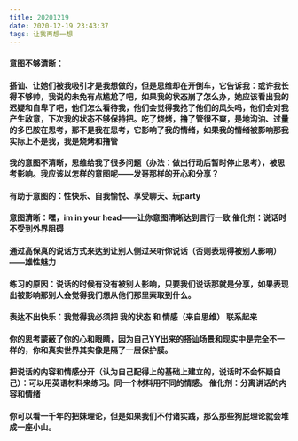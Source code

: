```yaml
---
title: 20201219
date: 2020-12-19 23:43:37
tags: 让我再想一想
---
```

#### 意图不够清晰：
#### 搭讪、让她们被我吸引才是我想做的，但是思维却在开倒车，它告诉我：或许我长得不够帅，我说的未免有点尴尬了吧，如果我的状态崩了怎么办，她应该看出我的迟疑和自卑了吧，他们怎么看待我，他们会觉得我抢了他们的风头吗，他们会对我产生敌意，下次我的状态不够保持把。吃了烧烤，撸了管很不爽，是地沟油、过量的多巴胺在思考，那不是我在思考，它影响了我的情绪，如果我的情绪被影响那我实际上不是我，我是烧烤和撸管
#### 我的意图不清晰，思维给我了很多问题（办法：做出行动后暂时停止思考），被思考影响。我应该以怎样的意图呢——发哥那样的开心和分享？
#### 有助于意图的：性快乐、自我愉悦、享受聊天、玩party
#### 意图清晰：嘿，im in your head——让你意图清晰达到言行一致 催化剂：说话时不受到外界阻碍
#### 通过高保真的说话方式来达到让别人侧过来听你说话（否则表现得被别人影响）——雄性魅力
#### 练习的原因：说话的时候有没有被别人影响，只要我们说话那就是分享，如果表现出被影响那别人会觉得我们想从他们那里索取到什么。
#### 表达不出快乐：我觉得我必须把  我的状态  和  情感（来自思维）  联系起来
#### 你的思考蒙蔽了你的心和眼睛，因为自己YY出来的搭讪场景和现实中是完全不一样的，你和真实世界其实像是隔了一层保护膜。
#### 把说话的内容和情感分开（认为自己配得上的基础上建立的，说话时不会怀疑自己）：可以用英语材料来练习。同一个材料用不同的情感。    催化剂：分离讲话的内容和情绪
#### 你可以看一千年的把妹理论，但是如果我们不付诸实践，那么那些狗屁理论就会堆成一座小山。
